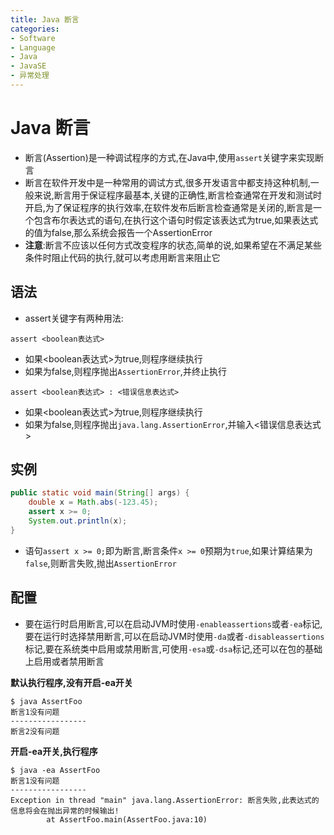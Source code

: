 ```yaml
---
title: Java 断言
categories:
- Software
- Language
- Java
- JavaSE
- 异常处理
---
```

# Java 断言

- 断言(Assertion)是一种调试程序的方式,在Java中,使用`assert`关键字来实现断言
- 断言在软件开发中是一种常用的调试方式,很多开发语言中都支持这种机制,一般来说,断言用于保证程序最基本,关键的正确性,断言检查通常在开发和测试时开启,为了保证程序的执行效率,在软件发布后断言检查通常是关闭的,断言是一个包含布尔表达式的语句,在执行这个语句时假定该表达式为true,如果表达式的值为false,那么系统会报告一个AssertionError
- **注意**:断言不应该以任何方式改变程序的状态,简单的说,如果希望在不满足某些条件时阻止代码的执行,就可以考虑用断言来阻止它

## 语法

-  assert关键字有两种用法:

```
assert <boolean表达式>
```

- 如果<boolean表达式>为true,则程序继续执行
- 如果为false,则程序抛出`AssertionError`,并终止执行

```
assert <boolean表达式> : <错误信息表达式>
```

- 如果<boolean表达式>为true,则程序继续执行
- 如果为false,则程序抛出`java.lang.AssertionError`,并输入<错误信息表达式>

## 实例

```java
public static void main(String[] args) {
    double x = Math.abs(-123.45);
    assert x >= 0;
    System.out.println(x);
}
```

- 语句`assert x >= 0;`即为断言,断言条件`x >= 0`预期为`true`,如果计算结果为`false`,则断言失败,抛出`AssertionError`

## 配置

- 要在运行时启用断言,可以在启动JVM时使用`-enableassertions`或者`-ea`标记,要在运行时选择禁用断言,可以在启动JVM时使用`-da`或者`-disableassertions`标记,要在系统类中启用或禁用断言,可使用`-esa`或`-dsa`标记,还可以在包的基础上启用或者禁用断言

**默认执行程序,没有开启-ea开关**

```
$ java AssertFoo
断言1没有问题
-----------------
断言2没有问题
```

**开启-ea开关,执行程序**

```
$ java -ea AssertFoo
断言1没有问题
-----------------
Exception in thread "main" java.lang.AssertionError: 断言失败,此表达式的信息将会在抛出异常的时候输出!
        at AssertFoo.main(AssertFoo.java:10)
```
